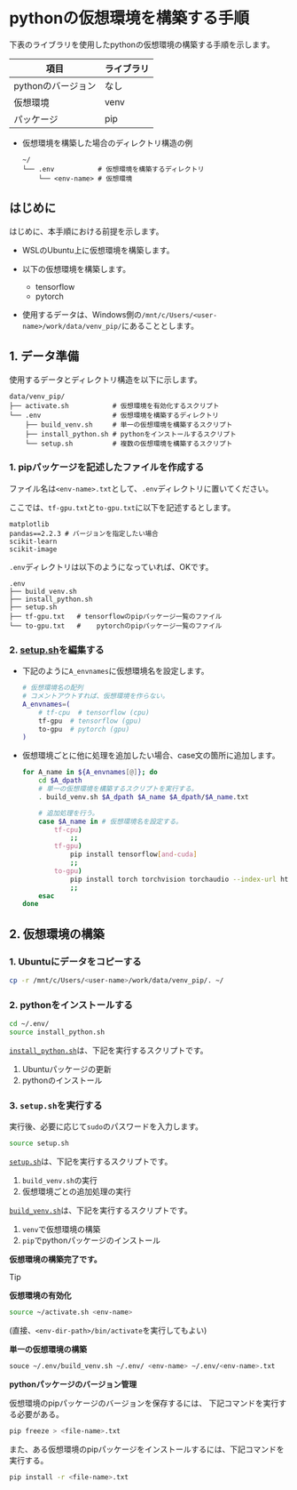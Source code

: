 <!--
    pythonの仮想環境を構築する手順を示す。
 -->

# pythonの仮想環境を構築する手順

下表のライブラリを使用したpythonの仮想環境の構築する手順を示します。

|項目              |ライブラリ|
|------------------|----------|
|pythonのバージョン|なし      |
|仮想環境          |venv      |
|パッケージ        |pip       |

* 仮想環境を構築した場合のディレクトリ構造の例

    ``` none
    ~/
    └── .env           # 仮想環境を構築するディレクトリ
        └── <env-name> # 仮想環境
    ```

## はじめに

はじめに、本手順における前提を示します。

* WSLのUbuntu上に仮想環境を構築します。

* 以下の仮想環境を構築します。

    * tensorflow
    * pytorch

* 使用するデータは、Windows側の`/mnt/c/Users/<user-name>/work/data/venv_pip/`にあることとします。

## 1. データ準備

使用するデータとディレクトリ構造を以下に示します。

``` none
data/venv_pip/
├── activate.sh           # 仮想環境を有効化するスクリプト
└── .env                  # 仮想環境を構築するディレクトリ
    ├── build_venv.sh     # 単一の仮想環境を構築するスクリプト
    ├── install_python.sh # pythonをインストールするスクリプト
    └── setup.sh          # 複数の仮想環境を構築するスクリプト
```

### 1. pipパッケージを記述したファイルを作成する

ファイル名は`<env-name>.txt`として、`.env`ディレクトリに置いてください。

ここでは、`tf-gpu.txt`と`to-gpu.txt`に以下を記述するとします。

``` none
matplotlib
pandas==2.2.3 # バージョンを指定したい場合
scikit-learn
scikit-image
```

`.env`ディレクトリは以下のようになっていれば、OKです。

``` none
.env
├── build_venv.sh
├── install_python.sh
├── setup.sh
├── tf-gpu.txt   # tensorflowのpipパッケージ一覧のファイル
└── to-gpu.txt   #    pytorchのpipパッケージ一覧のファイル
```

### 2. [setup.sh](../data/venv_pip/.env/setup.sh)を編集する

* 下記のように`A_envnames`に仮想環境名を設定します。

    ``` bash
    # 仮想環境名の配列
    # コメントアウトすれば、仮想環境を作らない。
    A_envnames=(
        # tf-cpu  # tensorflow (cpu)
        tf-gpu  # tensorflow (gpu)
        to-gpu  # pytorch (gpu)
    )
    ```

* 仮想環境ごとに他に処理を追加したい場合、case文の箇所に追加します。

    ``` bash
    for A_name in ${A_envnames[@]}; do
        cd $A_dpath
        # 単一の仮想環境を構築するスクリプトを実行する。
        . build_venv.sh $A_dpath $A_name $A_dpath/$A_name.txt

        # 追加処理を行う。
        case $A_name in # 仮想環境名を設定する。
            tf-cpu)
                ;;
            tf-gpu)
                pip install tensorflow[and-cuda]
                ;;
            to-gpu)
                pip install torch torchvision torchaudio --index-url https://download.pytorch.org/whl/cu118
                ;;
        esac
    done
    ```

## 2. 仮想環境の構築

### 1. Ubuntuにデータをコピーする

``` bash
cp -r /mnt/c/Users/<user-name>/work/data/venv_pip/. ~/
```

### 2. pythonをインストールする

``` bash
cd ~/.env/
source install_python.sh
```

[`install_python.sh`](../data/venv_pip/.env/install_python.sh)は、下記を実行するスクリプトです。

1. Ubuntuパッケージの更新
2. pythonのインストール

### 3. `setup.sh`を実行する

実行後、必要に応じて`sudo`のパスワードを入力します。

``` bash
source setup.sh
```

[`setup.sh`](../data/venv_pip/.env/setup.sh)は、下記を実行するスクリプトです。

1. `build_venv.sh`の実行
2. 仮想環境ごとの追加処理の実行

[`build_venv.sh`](../data/venv_pip/.env/build_venv.sh)は、下記を実行するスクリプトです。

1. `venv`で仮想環境の構築
2. `pip`でpythonパッケージのインストール

**仮想環境の構築完了です。**

> [!TIP]
> **仮想環境の有効化**
>
> ``` bash
> source ~/activate.sh <env-name>
> ```
>
> (直接、`<env-dir-path>/bin/activate`を実行してもよい)
>
> **単一の仮想環境の構築**
>
> ``` bash
> souce ~/.env/build_venv.sh ~/.env/ <env-name> ~/.env/<env-name>.txt
> ```
>
> **pythonパッケージのバージョン管理**
>
> 仮想環境のpipパッケージのバージョンを保存するには、
> 下記コマンドを実行する必要がある。
>
> ``` bash
> pip freeze > <file-name>.txt
> ```
>
> また、ある仮想環境のpipパッケージをインストールするには、下記コマンドを実行する。
>
> ``` bash
> pip install -r <file-name>.txt
> ```
